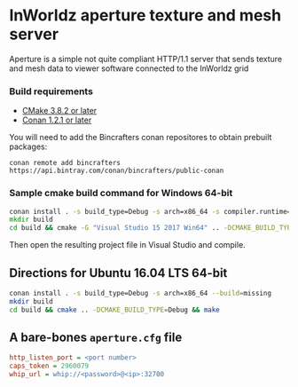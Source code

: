 # InWorldz aperture texture and mesh server

Aperture is a simple not quite compliant HTTP/1.1 server that sends texture and
mesh data to viewer software connected to the InWorldz grid

### Build requirements
- [CMake 3.8.2 or later](https://cmake.org/)
- [Conan 1.2.1 or later](https://www.conan.io/)

You will need to add the Bincrafters conan repositores to obtain prebuilt packages:
```
conan remote add bincrafters https://api.bintray.com/conan/bincrafters/public-conan
```

### Sample cmake build command for Windows 64-bit

```cmd
conan install . -s build_type=Debug -s arch=x86_64 -s compiler.runtime=MTd --build=missing
mkdir build
cd build && cmake -G "Visual Studio 15 2017 Win64" .. -DCMAKE_BUILD_TYPE=Debug
```

Then open the resulting project file in Visual Studio and compile.

## Directions for Ubuntu 16.04 LTS 64-bit

```bash
conan install . -s build_type=Debug -s arch=x86_64 --build=missing
mkdir build
cd build && cmake .. -DCMAKE_BUILD_TYPE=Debug && make
```

## A bare-bones `aperture.cfg` file

```ini
http_listen_port = <port number>
caps_token = 2960079
whip_url = whip://<password>@<ip>:32700
```
